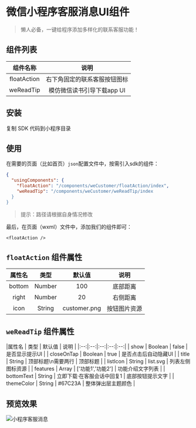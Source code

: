 # 微信小程序客服消息UI组件

> 懒人必备，一键给程序添加多样化的联系客服功能！

## 组件列表
| 组件名称 | 说明 |
| :---: | :---: |
| floatAction | 右下角固定的联系客服按钮图标 |
| weReadTip | 模仿微信读书引导下载app UI |

## 安装
复制 SDK 代码到小程序目录

## 使用
在需要的页面（比如首页）`json`配置文件中，按需引入sdk的组件：

``` json
{
  "usingComponents": {
    "floatAction": "/components/weCustomer/floatAction/index",
    "weReadTip": "/components/weCustomer/weReadTip/index
  }
}
```

> 提示：路径请根据自身情况修改

最后，在页面（wxml）文件中，添加我们的组件即可：

``` wxml
<floatAction />
```

## `floatAction` 组件属性

|属性名 | 类型 | 默认值 | 说明 |
|:--:|:--:|:--:|:--:|
| bottom | Number | 100 | 底部距离 |
| right | Number | 20 | 右侧距离 |
| icon | String | customer.png | 按钮图片资源 |

## `weReadTip` 组件属性

|属性名 | 类型 | 默认值 | 说明 |
|:--:|:--:|:--:|:--:|:--:|
| show | Boolean | false | 是否显示提示UI |
| closeOnTap | Boolean | true | 是否点击后自动隐藏UI |
| title | String | 顶部标题\n需要两行 | 顶部标题 |
| listIcon | String | list.svg | 列表左侧图标资源 |
| features | Array | ['功能1','功能2'] | 功能介绍文字列表 |
| bottomText | String | 立即下载·在客服会话中回复1 | 底部按钮提示文字 |
| themeColor | String | #67C23A | 整体弹出层主题颜色 |

## 预览效果

![小程序客服消息](https://i.loli.net/2020/05/29/oNdbrcvgt7xETZG.jpg)